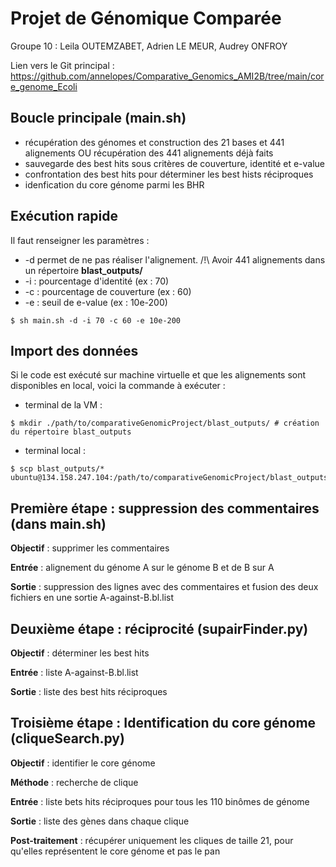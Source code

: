# Projet de Génomique Comparée
Groupe 10 : Leila OUTEMZABET, Adrien LE MEUR, Audrey ONFROY

Lien vers le Git principal : https://github.com/annelopes/Comparative_Genomics_AMI2B/tree/main/core_genome_Ecoli

## Boucle principale (main.sh)
- récupération des génomes et construction des 21 bases et 441 alignements OU récupération des 441 alignements déjà faits
- sauvegarde des best hits sous critères de couverture, identité et e-value
- confrontation des best hits pour déterminer les best hists réciproques
- idenfication du core génome parmi les BHR

## Exécution rapide
Il faut renseigner les paramètres :
- -d permet de ne pas réaliser l'alignement. /!\ Avoir 441 alignements dans un répertoire **blast_outputs/**
- -i : pourcentage d'identité (ex : 70)
- -c : pourcentage de couverture (ex : 60)
- -e : seuil de e-value (ex : 10e-200)
```
$ sh main.sh -d -i 70 -c 60 -e 10e-200
```

## Import des données
Si le code est exécuté sur machine virtuelle et que les alignements sont disponibles en local, voici la commande à exécuter :
- terminal de la VM :
```
$ mkdir ./path/to/comparativeGenomicProject/blast_outputs/ # création du répertoire blast_outputs
```
- terminal local :
```
$ scp blast_outputs/* ubuntu@134.158.247.104:/path/to/comparativeGenomicProject/blast_outputs/
```

## Première étape : suppression des commentaires (dans main.sh)
**Objectif** : supprimer les commentaires

**Entrée** : alignement du génome A sur le génome B et de B sur A

**Sortie** : suppression des lignes avec des commentaires et fusion des deux fichiers en une sortie A-against-B.bl.list

## Deuxième étape : réciprocité (supairFinder.py)
**Objectif** : déterminer les best hits

**Entrée** : liste A-against-B.bl.list

**Sortie** : liste des best hits réciproques

## Troisième étape : Identification du core génome (cliqueSearch.py)
**Objectif** : identifier le core génome

**Méthode** : recherche de clique

**Entrée** : liste bets hits réciproques pour tous les 110 binômes de génome

**Sortie** : liste des gènes dans chaque clique

**Post-traitement** : récupérer uniquement les cliques de taille 21, pour qu'elles représentent le core génome et pas le pan
